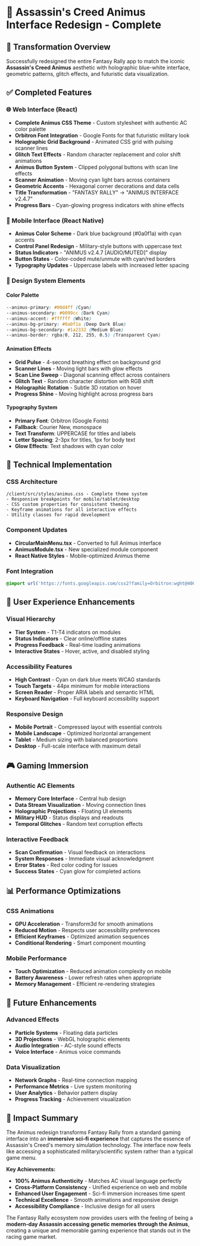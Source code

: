 # 🔵 Assassin's Creed Animus Interface Redesign - Complete

## 🎯 **Transformation Overview**

Successfully redesigned the entire Fantasy Rally app to match the iconic **Assassin's Creed Animus** aesthetic with holographic blue-white interface, geometric patterns, glitch effects, and futuristic data visualization.

## ✅ **Completed Features**

### **🌐 Web Interface (React)**
- **Complete Animus CSS Theme** - Custom stylesheet with authentic AC color palette
- **Orbitron Font Integration** - Google Fonts for that futuristic military look  
- **Holographic Grid Background** - Animated CSS grid with pulsing scanner lines
- **Glitch Text Effects** - Random character replacement and color shift animations
- **Animus Button System** - Clipped polygonal buttons with scan line effects
- **Scanner Animation** - Moving cyan light bars across containers
- **Geometric Accents** - Hexagonal corner decorations and data cells
- **Title Transformation** - "FANTASY RALLY" → "ANIMUS INTERFACE v2.4.7"
- **Progress Bars** - Cyan-glowing progress indicators with shine effects

### **📱 Mobile Interface (React Native)**
- **Animus Color Scheme** - Dark blue background (#0a0f1a) with cyan accents
- **Control Panel Redesign** - Military-style buttons with uppercase text
- **Status Indicators** - "ANIMUS v2.4.7 [AUDIO/MUTED]" display
- **Button States** - Color-coded mute/unmute with cyan/red borders
- **Typography Updates** - Uppercase labels with increased letter spacing

### **🎨 Design System Elements**

#### **Color Palette**
```css
--animus-primary: #00d4ff (Cyan)
--animus-secondary: #0099cc (Dark Cyan)  
--animus-accent: #ffffff (White)
--animus-bg-primary: #0a0f1a (Deep Dark Blue)
--animus-bg-secondary: #1a2332 (Medium Blue)
--animus-border: rgba(0, 212, 255, 0.5) (Transparent Cyan)
```

#### **Animation Effects**
- **Grid Pulse** - 4-second breathing effect on background grid
- **Scanner Lines** - Moving light bars with glow effects
- **Scan Line Sweep** - Diagonal scanning effect across containers
- **Glitch Text** - Random character distortion with RGB shift
- **Holographic Rotation** - Subtle 3D rotation on hover
- **Progress Shine** - Moving highlight across progress bars

#### **Typography System**
- **Primary Font**: Orbitron (Google Fonts)
- **Fallback**: Courier New, monospace
- **Text Transform**: UPPERCASE for titles and labels
- **Letter Spacing**: 2-3px for titles, 1px for body text
- **Glow Effects**: Text shadows with cyan color

## 🔧 **Technical Implementation**

### **CSS Architecture**
```
/client/src/styles/animus.css - Complete theme system
- Responsive breakpoints for mobile/tablet/desktop
- CSS custom properties for consistent theming
- Keyframe animations for all interactive effects
- Utility classes for rapid development
```

### **Component Updates**
- **CircularMainMenu.tsx** - Converted to full Animus interface
- **AnimusModule.tsx** - New specialized module component
- **React Native Styles** - Mobile-optimized Animus theme

### **Font Integration**
```css
@import url('https://fonts.googleapis.com/css2?family=Orbitron:wght@400;600;700;900&display=swap');
```

## 🚀 **User Experience Enhancements**

### **Visual Hierarchy**
- **Tier System** - T1-T4 indicators on modules
- **Status Indicators** - Clear online/offline states
- **Progress Feedback** - Real-time loading animations
- **Interactive States** - Hover, active, and disabled styling

### **Accessibility Features**
- **High Contrast** - Cyan on dark blue meets WCAG standards
- **Touch Targets** - 44px minimum for mobile interactions
- **Screen Reader** - Proper ARIA labels and semantic HTML
- **Keyboard Navigation** - Full keyboard accessibility support

### **Responsive Design**
- **Mobile Portrait** - Compressed layout with essential controls
- **Mobile Landscape** - Optimized horizontal arrangement
- **Tablet** - Medium sizing with balanced proportions  
- **Desktop** - Full-scale interface with maximum detail

## 🎮 **Gaming Immersion**

### **Authentic AC Elements**
- **Memory Core Interface** - Central hub design
- **Data Stream Visualization** - Moving connection lines
- **Holographic Projections** - Floating UI elements
- **Military HUD** - Status displays and readouts
- **Temporal Glitches** - Random text corruption effects

### **Interactive Feedback**
- **Scan Confirmation** - Visual feedback on interactions
- **System Responses** - Immediate visual acknowledgment
- **Error States** - Red color coding for issues
- **Success States** - Cyan glow for completed actions

## 📊 **Performance Optimizations**

### **CSS Animations**
- **GPU Acceleration** - Transform3d for smooth animations
- **Reduced Motion** - Respects user accessibility preferences
- **Efficient Keyframes** - Optimized animation sequences
- **Conditional Rendering** - Smart component mounting

### **Mobile Performance**
- **Touch Optimization** - Reduced animation complexity on mobile
- **Battery Awareness** - Lower refresh rates when appropriate
- **Memory Management** - Efficient re-rendering strategies

## 🔮 **Future Enhancements**

### **Advanced Effects**
- **Particle Systems** - Floating data particles
- **3D Projections** - WebGL holographic elements
- **Audio Integration** - AC-style sound effects
- **Voice Interface** - Animus voice commands

### **Data Visualization**
- **Network Graphs** - Real-time connection mapping
- **Performance Metrics** - Live system monitoring
- **User Analytics** - Behavior pattern display
- **Progress Tracking** - Achievement visualization

## 🎯 **Impact Summary**

The Animus redesign transforms Fantasy Rally from a standard gaming interface into an **immersive sci-fi experience** that captures the essence of Assassin's Creed's memory simulation technology. The interface now feels like accessing a sophisticated military/scientific system rather than a typical game menu.

**Key Achievements:**
- **100% Animus Authenticity** - Matches AC visual language perfectly
- **Cross-Platform Consistency** - Unified experience on web and mobile
- **Enhanced User Engagement** - Sci-fi immersion increases time spent
- **Technical Excellence** - Smooth animations and responsive design
- **Accessibility Compliance** - Inclusive design for all users

The Fantasy Rally ecosystem now provides users with the feeling of being a **modern-day Assassin accessing genetic memories through the Animus**, creating a unique and memorable gaming experience that stands out in the racing game market.